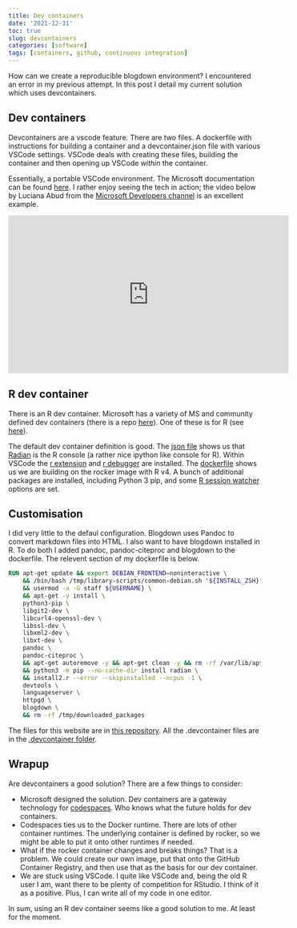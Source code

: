 ```yaml
---
title: Dev containers
date: '2021-12-31'
toc: true
slug: devcontainers
categories: [software]
tags: [containers, github, continuous integration]
---
```


How can we create a reproducible blogdown environment? I encountered an error in my previous attempt. In this post I detail my current solution which uses devcontainers.

## Dev containers

Devcontainers are a vscode feature. There are two files. A dockerfile with instructions for building a container and a devcontainer.json file with various VSCode settings. VSCode deals with creating these files, building the container and then opening up VSCode *within* the container.

Essentially, a portable VSCode environment. The Microsoft documentation can be found [here](https://microsoft.github.io/code-with-engineering-playbook/developer-experience/devcontainers/). I rather enjoy seeing the tech in action; the video below by Luciana Abud from the [Microsoft Developers channel](https://www.youtube.com/channel/UCsMica-v34Irf9KVTh6xx-g) is an excellent example.

<iframe width="560" height="315" src="https://www.youtube.com/embed/FvUpjdWnibo" title="YouTube video player" frameborder="0" allow="accelerometer; autoplay; clipboard-write; encrypted-media; gyroscope; picture-in-picture" allowfullscreen data-external="1"></iframe>

## R dev container

There is an R dev container. Microsoft has a variety of MS and community defined dev containers (there is a repo [here](https://github.com/microsoft/vscode-dev-containers/tree/main/containers)). One of these is for R (see [here](https://github.com/microsoft/vscode-dev-containers/tree/main/containers/r)).

The default dev container definition is good. The [json file](https://github.com/microsoft/vscode-dev-containers/blob/main/containers/r/.devcontainer/devcontainer.json) shows us that [Radian](https://github.com/randy3k/radian#:~:text=radian%20is%20an%20alternative%20console%20for%20the%20R,though%20its%20design%20is%20more%20aligned%20to%20julia.) is the R console (a rather nice ipython like console for R). Within VSCode the [r extension](https://marketplace.visualstudio.com/items?itemName=Ikuyadeu.r) and [r debugger](https://marketplace.visualstudio.com/items?itemName=RDebugger.r-debugger) are installed. The [dockerfile](https://github.com/microsoft/vscode-dev-containers/blob/main/containers/r/.devcontainer/Dockerfile) shows us we are building on the rocker image with R v4. A bunch of additional packages are installed, including Python 3 pip, and some [R session watcher](https://github.com/REditorSupport/vscode-R/wiki/R-Session-watcher) options are set.

## Customisation

I did very little to the defaul configuration. Blogdown uses Pandoc to convert markdown files into HTML. I also want to have blogdown installed in R. To do both I added pandoc, pandoc-citeproc and blogdown to the dockerfile. The relevent section of my dockerfile is below.

```dockerfile
RUN apt-get update && export DEBIAN_FRONTEND=noninteractive \
    && /bin/bash /tmp/library-scripts/common-debian.sh "${INSTALL_ZSH}" "${USERNAME}" "${USER_UID}" "${USER_GID}" "${UPGRADE_PACKAGES}" "true" "true" \
    && usermod -a -G staff ${USERNAME} \
    && apt-get -y install \
    python3-pip \
    libgit2-dev \
    libcurl4-openssl-dev \
    libssl-dev \
    libxml2-dev \
    libxt-dev \
    pandoc \
    pandoc-citeproc \
    && apt-get autoremove -y && apt-get clean -y && rm -rf /var/lib/apt/lists/* /tmp/library-scripts \
    && python3 -m pip --no-cache-dir install radian \
    && install2.r --error --skipinstalled --ncpus -1 \
    devtools \
    languageserver \
    httpgd \
    blogdown \
    && rm -rf /tmp/downloaded_packages
```

The files for this website are in [this repository](https://github.com/jamestripp/jamestripp-net). All the .devcontainer files are in the [.devcontainer folder](https://github.com/jamestripp/jamestripp-net).

## Wrapup

Are devcontainers a good solution? There are a few things to consider:

* Microsoft designed the solution. Dev containers are a gateway technology for [codespaces](https://visualstudio.microsoft.com/services/github-codespaces/). Who knows what the future holds for dev containers.
* Codespaces ties us to the Docker runtime. There are lots of other container runtimes. The underlying container is defined by rocker, so we might be able to put it onto other runtimes if needed.
* What if the rocker container changes and breaks things? That is a problem. We could create our own image, put that onto the GitHub Container Registry, and then use that as the basis for our dev container.
* We are stuck using VSCode. I quite like VSCode and, being the old R user I am, want there to be plenty of competition for RStudio. I think of it as a positive. Plus, I can write all of my code in one editor.

In sum, using an R dev container seems like a good solution to me. At least for the moment.